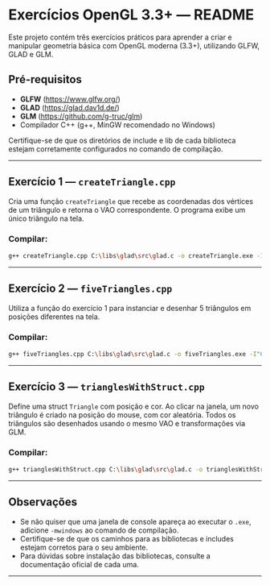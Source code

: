 # Exercícios OpenGL 3.3+ — README

Este projeto contém três exercícios práticos para aprender a criar e manipular geometria básica com OpenGL moderna (3.3+), utilizando GLFW, GLAD e GLM.

## Pré-requisitos

- **GLFW** (https://www.glfw.org/)
- **GLAD** (https://glad.dav1d.de/)
- **GLM** (https://github.com/g-truc/glm)
- Compilador C++ (g++, MinGW recomendado no Windows)

Certifique-se de que os diretórios de include e lib de cada biblioteca estejam corretamente configurados no comando de compilação.

---

## Exercício 1 — `createTriangle.cpp`

Cria uma função `createTriangle` que recebe as coordenadas dos vértices de um triângulo e retorna o VAO correspondente. O programa exibe um único triângulo na tela.

### Compilar:
```sh
g++ createTriangle.cpp C:\libs\glad\src\glad.c -o createTriangle.exe -I"C:\libs\glad\include" -I"C:\libs\glfw\glfw-3.4.bin.WIN64\include" -L"C:\libs\glfw\glfw-3.4.bin.WIN64\lib-mingw-w64" -lglfw3 -lopengl32 -lgdi32
```

---

## Exercício 2 — `fiveTriangles.cpp`

Utiliza a função do exercício 1 para instanciar e desenhar 5 triângulos em posições diferentes na tela.

### Compilar:
```sh
g++ fiveTriangles.cpp C:\libs\glad\src\glad.c -o fiveTriangles.exe -I"C:\libs\glad\include" -I"C:\libs\glfw\glfw-3.4.bin.WIN64\include" -L"C:\libs\glfw\glfw-3.4.bin.WIN64\lib-mingw-w64" -lglfw3 -lopengl32 -lgdi32
```

---

## Exercício 3 — `trianglesWithStruct.cpp`

Define uma struct `Triangle` com posição e cor. Ao clicar na janela, um novo triângulo é criado na posição do mouse, com cor aleatória. Todos os triângulos são desenhados usando o mesmo VAO e transformações via GLM.

### Compilar:
```sh
g++ trianglesWithStruct.cpp C:\libs\glad\src\glad.c -o trianglesWithStruct.exe -I"C:\libs\glad\include" -I"C:\libs\glfw\glfw-3.4.bin.WIN64\include" -I"C:\libs\glm" -L"C:\libs\glfw\glfw-3.4.bin.WIN64\lib-mingw-w64" -lglfw3 -lopengl32 -lgdi32
```

---

## Observações

- Se não quiser que uma janela de console apareça ao executar o `.exe`, adicione `-mwindows` ao comando de compilação.
- Certifique-se de que os caminhos para as bibliotecas e includes estejam corretos para o seu ambiente.
- Para dúvidas sobre instalação das bibliotecas, consulte a documentação oficial de cada uma.

---
